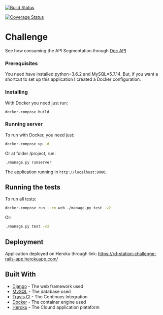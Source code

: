 [![Build Status](https://travis-ci.org/gabriel-lima/api-segmentation.svg?branch=master)](https://travis-ci.org/gabriel-lima/api-segmentation)

[![Coverage Status](https://coveralls.io/repos/github/gabriel-lima/api-segmentation/badge.svg?branch=master)](https://coveralls.io/github/gabriel-lima/api-segmentation?branch=master)

# Challenge

See how consuming the API Segmentation through [Doc API](DOCS.md) 

### Prerequisites

You need have installed python=3.6.2 and MySQL=5.7.14. But, if you want a shortcut to set up this application I created a Docker configuration.

### Installing

With Docker you need just run:

```
docker-compose build
```

### Running server

To run with Docker, you need just:
```bash
docker-compose up -d
```

Or at folder /project, run:
```bash
./manage.py runserver
```

The application running in `http://localhost:8000`.

## Running the tests

To run all tests:
```bash
docker-compose run --rm web ./manage.py test -v2
```

Or:
```bash
./manage.py test -v2
```

## Deployment

Application deployed on Heroku through link: https://rd-station-challenge-rails-app.herokuapp.com/

## Built With

* [Django](https://www.djangoproject.com/) - The web framework used
* [MySQL](https://www.mysql.com/) - The database used
* [Travis CI](https://travis-ci.org/) - The Continuos Integration
* [Docker](https://www.docker.com/) - The container engine used
* [Heroku](https://www.heroku.com/) - The Clound application plataform
